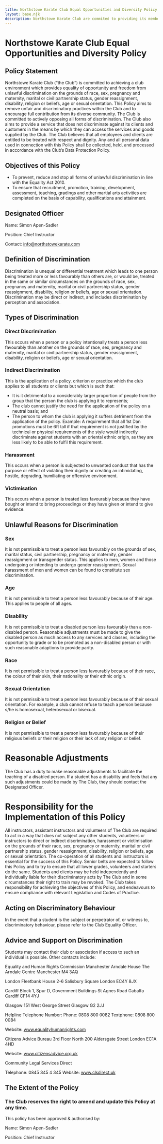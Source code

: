 ```yaml
---
title: Northstowe Karate Club Equal Opportunities and Diversity Policy
layout: base.njk
description: Northstowe Karate Club are commited to providing its members equal opportunity
---
```


# Northstowe Karate Club Equal Opportunities and Diversity Policy


## Policy Statement
Northstowe Karate Club (“the Club”) is committed to achieving a club environment which provides equality of opportunity and freedom from unlawful discrimination on the grounds of race, sex, pregnancy and maternity, marital or civil partnership status, gender reassignment, disability, religion or beliefs, age or sexual orientation. This Policy aims to remove unfair and discriminatory practices within the Club and to encourage full contribution from its diverse community. The Club is committed to actively opposing all forms of discrimination.
The Club also aims to provide a service that does not discriminate against its clients and customers in the means by which they can access the services and goods supplied by the Club. The Club believes that all employees and clients are entitled to be treated with respect and dignity.
Any and all personal data used in connection with this Policy shall be collected, held, and processed in accordance with the Club’s Data Protection Policy.

## Objectives of this Policy
*	To prevent, reduce and stop all forms of unlawful discrimination in line with the Equality Act 2010.
*	To ensure that recruitment, promotion, training, development, assessment, teaching, gradings and other martial arts activities are completed on the basis of capability, qualifications and attainment.

## Designated Officer

Name:	Simon Apen-Sadler

Position:	Chief Instructor

Contact: info@northstowekarate.com

## Definition of Discrimination
Discrimination is unequal or differential treatment which leads to one person being treated more or less favourably than others are, or would be, treated in the same or similar circumstances on the grounds of race, sex, pregnancy and maternity, marital or civil partnership status, gender reassignment, disability, religion or beliefs, age or sexual orientation. Discrimination may be direct or indirect, and includes discrimination by perception and association.


## Types of Discrimination
### Direct Discrimination
This occurs when a person or a policy intentionally treats a person less favourably than another on the grounds of race, sex, pregnancy and maternity, marital or civil partnership status, gender reassignment, disability, religion or beliefs, age or sexual orientation.
### Indirect Discrimination
This is the application of a policy, criterion or practice which the club applies to all students or clients but which is such that:
*	It is it detrimental to a considerably larger proportion of people from the group that the person the club is applying it to represents;
*	The club cannot justify the need for the application of the policy on a neutral basis; and
*	The person to whom the club is applying it suffers detriment from the application of the policy.
Example: A requirement that all 1st Dan promotions must be 6ft tall if that requirement is not justified by the technical or physical requirements of the style would indirectly discriminate against students with an oriental ethnic origin, as they are less likely to be able to fulfil this requirement.
### Harassment
This occurs when a person is subjected to unwanted conduct that has the purpose or effect of violating their dignity or creating an intimidating, hostile, degrading, humiliating or offensive environment.
### Victimisation
This occurs when a person is treated less favourably because they have bought or intend to bring proceedings or they have given or intend to give evidence.

## Unlawful Reasons for Discrimination
### Sex
It is not permissible to treat a person less favourably on the grounds of sex, marital status, civil partnership, pregnancy or maternity, gender reassignment or transgender status. This applies to men, women and those undergoing or intending to undergo gender reassignment. Sexual harassment of men and women can be found to constitute sex discrimination.
### Age
It is not permissible to treat a person less favourably because of their age. This applies to people of all ages.
### Disability
It is not permissible to treat a disabled person less favourably than a non-disabled person.  Reasonable adjustments must be made to give the disabled person as much access to any services and classes, including the opportunity to grade or to be promoted as a non-disabled person or with such reasonable adaptions to provide parity.
### Race
It is not permissible to treat a person less favourably because of their race, the colour of their skin, their nationality or their ethnic origin.
### Sexual Orientation
It is not permissible to treat a person less favourably because of their sexual orientation. For example, a club cannot refuse to teach a person because s/he is homosexual, heterosexual or bisexual.
###	Religion or Belief
It is not permissible to treat a person less favourably because of their religious beliefs or their religion or their lack of any religion or belief.

# Reasonable Adjustments
The Club has a duty to make reasonable adjustments to facilitate the teaching of a disabled person.  If a student has a disability and feels that any such adjustments could be made by The Club, they should contact the Designated Officer.

#	Responsibility for the Implementation of this Policy
All instructors, assistant instructors and volunteers of The Club are required to act in a way that does not subject any other students, volunteers or instructors to direct or indirect discrimination, harassment or victimisation on the grounds of their race, sex, pregnancy or maternity, marital or civil partnership status, gender reassignment, disability, religion or beliefs, age or sexual orientation.
The co-operation of all students and instructors is essential for the success of this Policy. Senior belts are expected to follow this Policy and to try to ensure that all lower grades, volunteers and starters do the same.
Students and clients may be held independently and individually liable for their discriminatory acts by The Club and in some circumstances their right to train may be revoked.
The Club takes responsibility for achieving the objectives of this Policy, and endeavours to ensure compliance with relevant Legislation and Codes of Practice.

## Acting on Discriminatory Behaviour
In the event that a student is the subject or perpetrator of, or witness to, discriminatory behaviour, please refer to the Club Equality Officer.

## Advice and Support on Discrimination
Students may contact their club or association if access to such an individual is possible.
Other contacts include:

Equality and Human Rights Commission
Manchester
Arndale House
The Arndale Centre
Manchester
M4 3AQ

London
Fleetbank House
2-6 Salisbury Square
London
EC4Y 8JX

Cardiff
Block 1, Spur D, Government Buildings
St Agnes Road
Gabalfa
Cardiff
CF14 4YJ

Glasgow
151 West George Street
Glasgow
G2 2JJ

Helpline Telephone Number:
Phone: 0808 800 0082
Textphone: 0808 800 0084

Website: www.equalityhumanrights.com

Citizens Advice Bureau
3rd Floor North
200 Aldersgate Street
London
EC1A 4HD

Website: www.citizensadvice.org.uk


Community Legal Services Direct

Telephone: 0845 345 4 345
Website: www.clsdirect.uk

## The Extent of the Policy
### The Club reserves the right to amend and update this Policy at any time.

This policy has been approved & authorised by:

Name:	Simon Apen-Sadler

Position:	Chief Instructor

